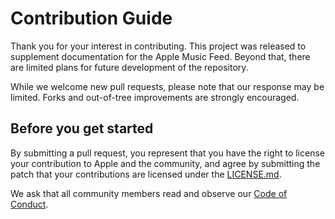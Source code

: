 # Contribution Guide

Thank you for your interest in contributing. This project was released to supplement documentation for the Apple Music Feed. Beyond that, there are limited plans for future development of the repository.

While we welcome new pull requests, please note that our response may be limited. Forks and out-of-tree improvements are strongly encouraged.

## Before you get started

By submitting a pull request, you represent that you have the right to license your contribution to Apple and the community, and agree by submitting the patch that your contributions are licensed under the [LICENSE.md](LICENSE.md).

We ask that all community members read and observe our [Code of Conduct](CODE_OF_CONDUCT.md).